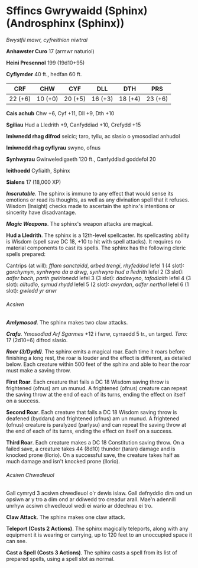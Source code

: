 # Sffincs Gwrywaidd (Sphinx) (Androsphinx (Sphinx))

*Bwystfil mawr, cyfreithlon niwtral*

**Anhawster Curo** 17 (armwr naturiol)

**Heini Presennol** 199 (19d10+95)

**Cyflymder** 40 ft., hedfan 60 ft.

| CRF     | CHW     | CYF     | DLL     | DTH     | PRS     |
|---------|---------|---------|---------|---------|---------|
| 22 (+6) | 10 (+0) | 20 (+5) | 16 (+3) | 18 (+4) | 23 (+6) |

**Cais achub** Chw +6, Cyf +11, Dll +9, Dth +10

**Sgiliau** Hud a Lledrith +9, Canfyddiad +10, Crefydd +15

**Imiwnedd rhag difrod** seicic; taro, tyllu, ac slasio o ymosodiad anhudol

**Imiwnedd rhag cyflyrau** swyno, ofnus

**Synhwyrau** Gwirweledigaeth 120 ft., Canfyddiad goddefol 20

**Ieithoedd** Cyfiaith, Sphinx

**Sialens** 17 (18,000 XP)

***Inscrutable***. The sphinx is immune to any effect that would sense its emotions or read its thoughts, as well as any divination spell that it refuses. Wisdom (Insight) checks made to ascertain the sphinx's intentions or sincerity have disadvantage.

***Magic Weapons***. The sphinx's weapon attacks are magical.

**Hud a Lledrith**. The sphinx is a 12th-level spellcaster. Its spellcasting ability is Wisdom (spell save DC 18, +10 to hit with spell attacks). It requires no material components to cast its spells. The sphinx has the following cleric spells prepared:

Cantrips (at will): *fflam sanctaidd*, *arbed trengi*, *rhyfeddod*
lefel 1 (4 slot): *gorchymyn*, *synhwyro da a drwg*, *synhwyro hud a lledrith*
lefel 2 (3 slot): *adfer bach*, *parth gwirionedd*
lefel 3 (3 slot): *dadswyno*, *tafodiaith*
lefel 4 (3 slot): *alltudio*, *symud rhydd*
lefel 5 (2 slot): *awyrdan*, *adfer nerthol*
lefel 6 (1 slot): *gwledd yr arwr*

###### Acsiwn

***Amlymosod***. The sphinx makes two claw attacks.

***Crafu***. *Ymosodiad Arf Sgarmes* +12 i fwrw, cyrraedd 5 tr., un targed. *Taro:* 17 (2d10+6) difrod slasio.

***Roar (3/Dydd)***. The sphinx emits a magical roar. Each time it roars before finishing a long rest, the roar is louder and the effect is different, as detailed below. Each creature within 500 feet of the sphinx and able to hear the roar must make a saving throw.

**First Roar**. Each creature that fails a DC 18 Wisdom saving throw is frightened (ofnus) am un munud. A frightened (ofnus) creature can repeat the saving throw at the end of each of its turns, ending the effect on itself on a success.

**Second Roar**. Each creature that fails a DC 18 Wisdom saving throw is deafened (byddaru) and frightened (ofnus) am un munud. A frightened (ofnus) creature is paralyzed (parlysu) and can repeat the saving throw at the end of each of its turns, ending the effect on itself on a success.

**Third Roar**. Each creature makes a DC 18 Constitution saving throw. On a failed save, a creature takes 44 (8d10) thunder (taran) damage and is knocked prone (llorio). On a successful save, the creature takes half as much damage and isn't knocked prone (llorio).

###### Acsiwn Chwedleuol

Gall cymryd 3 acsiwn chwedleuol o'r dewis islaw. Gall defnyddio dim ond un opsiwn ar y tro a dim ond ar ddiwedd tro creadur arall. Mae'n adennill unrhyw acsiwn chwedleuol wedi ei wario ar ddechrau ei tro.

**Claw Attack**. The sphinx makes one claw attack.

**Teleport (Costs 2 Actions)**. The sphinx magically teleports, along with any equipment it is wearing or carrying, up to 120 feet to an unoccupied space it can see.

**Cast a Spell (Costs 3 Actions)**. The sphinx casts a spell from its list of prepared spells, using a spell slot as normal.